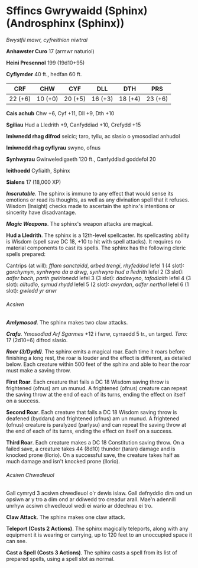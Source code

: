 # Sffincs Gwrywaidd (Sphinx) (Androsphinx (Sphinx))

*Bwystfil mawr, cyfreithlon niwtral*

**Anhawster Curo** 17 (armwr naturiol)

**Heini Presennol** 199 (19d10+95)

**Cyflymder** 40 ft., hedfan 60 ft.

| CRF     | CHW     | CYF     | DLL     | DTH     | PRS     |
|---------|---------|---------|---------|---------|---------|
| 22 (+6) | 10 (+0) | 20 (+5) | 16 (+3) | 18 (+4) | 23 (+6) |

**Cais achub** Chw +6, Cyf +11, Dll +9, Dth +10

**Sgiliau** Hud a Lledrith +9, Canfyddiad +10, Crefydd +15

**Imiwnedd rhag difrod** seicic; taro, tyllu, ac slasio o ymosodiad anhudol

**Imiwnedd rhag cyflyrau** swyno, ofnus

**Synhwyrau** Gwirweledigaeth 120 ft., Canfyddiad goddefol 20

**Ieithoedd** Cyfiaith, Sphinx

**Sialens** 17 (18,000 XP)

***Inscrutable***. The sphinx is immune to any effect that would sense its emotions or read its thoughts, as well as any divination spell that it refuses. Wisdom (Insight) checks made to ascertain the sphinx's intentions or sincerity have disadvantage.

***Magic Weapons***. The sphinx's weapon attacks are magical.

**Hud a Lledrith**. The sphinx is a 12th-level spellcaster. Its spellcasting ability is Wisdom (spell save DC 18, +10 to hit with spell attacks). It requires no material components to cast its spells. The sphinx has the following cleric spells prepared:

Cantrips (at will): *fflam sanctaidd*, *arbed trengi*, *rhyfeddod*
lefel 1 (4 slot): *gorchymyn*, *synhwyro da a drwg*, *synhwyro hud a lledrith*
lefel 2 (3 slot): *adfer bach*, *parth gwirionedd*
lefel 3 (3 slot): *dadswyno*, *tafodiaith*
lefel 4 (3 slot): *alltudio*, *symud rhydd*
lefel 5 (2 slot): *awyrdan*, *adfer nerthol*
lefel 6 (1 slot): *gwledd yr arwr*

###### Acsiwn

***Amlymosod***. The sphinx makes two claw attacks.

***Crafu***. *Ymosodiad Arf Sgarmes* +12 i fwrw, cyrraedd 5 tr., un targed. *Taro:* 17 (2d10+6) difrod slasio.

***Roar (3/Dydd)***. The sphinx emits a magical roar. Each time it roars before finishing a long rest, the roar is louder and the effect is different, as detailed below. Each creature within 500 feet of the sphinx and able to hear the roar must make a saving throw.

**First Roar**. Each creature that fails a DC 18 Wisdom saving throw is frightened (ofnus) am un munud. A frightened (ofnus) creature can repeat the saving throw at the end of each of its turns, ending the effect on itself on a success.

**Second Roar**. Each creature that fails a DC 18 Wisdom saving throw is deafened (byddaru) and frightened (ofnus) am un munud. A frightened (ofnus) creature is paralyzed (parlysu) and can repeat the saving throw at the end of each of its turns, ending the effect on itself on a success.

**Third Roar**. Each creature makes a DC 18 Constitution saving throw. On a failed save, a creature takes 44 (8d10) thunder (taran) damage and is knocked prone (llorio). On a successful save, the creature takes half as much damage and isn't knocked prone (llorio).

###### Acsiwn Chwedleuol

Gall cymryd 3 acsiwn chwedleuol o'r dewis islaw. Gall defnyddio dim ond un opsiwn ar y tro a dim ond ar ddiwedd tro creadur arall. Mae'n adennill unrhyw acsiwn chwedleuol wedi ei wario ar ddechrau ei tro.

**Claw Attack**. The sphinx makes one claw attack.

**Teleport (Costs 2 Actions)**. The sphinx magically teleports, along with any equipment it is wearing or carrying, up to 120 feet to an unoccupied space it can see.

**Cast a Spell (Costs 3 Actions)**. The sphinx casts a spell from its list of prepared spells, using a spell slot as normal.